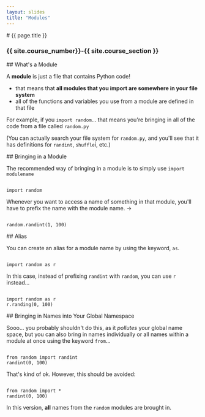 ```yaml
---
layout: slides
title: "Modules"
---
```


<section markdown="block" class="intro-slide">
# {{ page.title }}

### {{ site.course_number}}-{{ site.course_section }}

<p><small></small></p>
</section>

<section markdown="block">
## What's a Module

A __module__ is just a file that contains Python code!

* that means that __all modules that you import are somewhere in your file system__
* all of the functions and variables you use from a module are defined in that file

For example, if you <code>import random</code>... that means you're bringing in all of the code from a file called <code>random.py</code>

(You can actually search your file system for <code>random.py</code>, and you'll see that it has definitions for <code>randint</code>, <code>shuffle</code>i, etc.)

</section>

<section markdown="block">
## Bringing in a Module

The recommended way of bringing in a module is to simply use <code>import modulename</code>

<pre><code data-trim contenteditable>
import random
</code></pre>

Whenever you want to access a name of something in that module, you'll have to prefix the name with the module name.  &rarr;

<pre><code data-trim contenteditable>
random.randint(1, 100)
</code></pre>
</section>

<section markdown="block">
## Alias

You can create an alias for a module name by using the keyword, <code>as</code>.


<pre><code data-trim contenteditable>
import random as r
</code></pre>

In this case, instead of prefixing <code>randint</code> with <code>random</code>, you can use <code>r</code> instead...

<pre><code data-trim contenteditable>
import random as r
r.randing(0, 100)
</code></pre>
</section>

<section markdown="block">
## Bringing in Names into Your Global Namespace

Sooo... you probably shouldn't do this, as it _pollutes_ your global name space, but you can also bring in names individually or all names within a module at once using the keyword <code>from</code>...

<pre><code data-trim contenteditable>
from random import randint
randint(0, 100)
</code></pre>

That's kind of ok. However, this should be avoided:

<pre><code data-trim contenteditable>
from random import *
randint(0, 100)
</code></pre>

In this version, __all__ names from the <code>random</code> modules are brought in.
</section>

